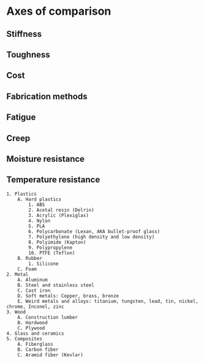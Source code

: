 # Axes of comparison #


## Stiffness ##

## Toughness ##

## Cost ##

## Fabrication methods ##

## Fatigue ##

## Creep ##

## Moisture resistance ##

## Temperature resistance

    1. Plastics
        A. Hard plastics
            1. ABS
            2. Acetal resin (Delrin)
            3. Acrylic (Plexiglas)
            4. Nylon
            5. PLA
            6. Polycarbonate (Lexan, AKA bullet-proof glass)
            7. Polyethylene (high density and low density)
            8. Polyimide (Kapton)
            9. Polypropylene
            10. PTFE (Teflon)
        B. Rubber
            1. Silicone
        C. Foam
    2. Metal
        A. Aluminum
        B. Steel and stainless steel
        C. Cast iron
        D. Soft metals: Copper, brass, bronze
        E. Weird metals and alloys: titanium, tungsten, lead, tin, nickel, chrome, Inconel, zinc
    3. Wood
        A. Construction lumber
        B. Hardwood
        C. Plywood
    4. Glass and ceramics
    5. Composites
        A. Fiberglass
        B. Carbon fiber
        C. Aramid fiber (Kevlar)
